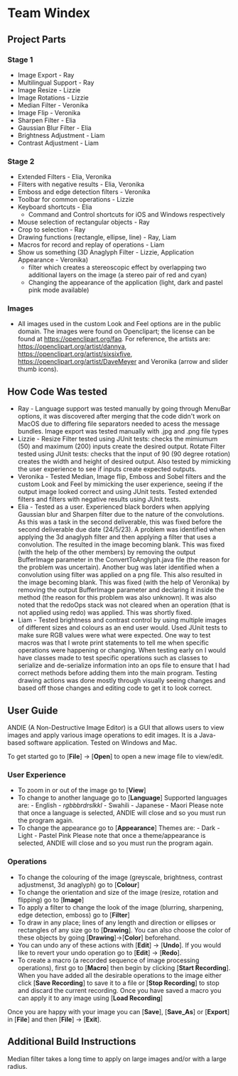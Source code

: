 # Team Windex

## Project Parts
### Stage 1
- Image Export - Ray
- Multilingual Support - Ray
- Image Resize - Lizzie
- Image Rotations - Lizzie
- Median Filter - Veronika
- Image Flip - Veronika
- Sharpen Filter - Elia 
- Gaussian Blur Filter - Elia 
- Brightness Adjustment - Liam
- Contrast Adjustment - Liam
### Stage 2
- Extended Filters - Elia, Veronika
- Filters with negative results - Elia, Veronika
- Emboss and edge detection filters - Veronika
- Toolbar for common operations - Lizzie
- Keyboard shortcuts - Elia
    - Command and Control shortcuts for iOS and Windows respectively
- Mouse selection of rectangular objects - Ray
- Crop to selection - Ray
- Drawing functions (rectangle, ellipse, line) - Ray, Liam
- Macros for record and replay of operations - Liam
- Show us something (3D Anaglyph Filter - Lizzie, Application Appearance - Veronika)
    - filter which creates a stereoscopic effect by overlapping two additional layers on the image (a stereo pair of red and cyan)
    - Changing the appearance of the application (light, dark and pastel pink mode available)

### Images
- All images used in the custom Look and Feel options are in the public domain. The images were found on Openclipart; the license can be found at https://openclipart.org/faq. For reference, the artists are: https://openclipart.org/artist/dannya, https://openclipart.org/artist/sixsixfive, https://openclipart.org/artist/DaveMeyer and Veronika (arrow and slider thumb icons). 

## How Code Was tested
- Ray - Language support was tested manually by going through MenuBar options, it was discovered after merging that the code didn't work on MacOS due to differing file separators needed to acess the message bundles. Image export was tested manually with .jpg and .png file types 
- Lizzie - Resize Filter tested using JUnit tests: checks the mimiumum (50) and maximum (200) inputs create the desired output.
Rotate Filter tested using JUnit tests: checks that the input of 90 (90 degree rotation) creates the width and height of desired output.
Also tested by mimicking the user experience to see if inputs create expected outputs.
- Veronika - Tested Median, Image flip, Emboss and Sobel filters and the custom Look and Feel by mimicking the user experience, seeing if the output image looked correct and using JUnit tests. Tested extended filters and filters with negative results using JUnit tests.
- Elia - Tested as a user. Experienced black borders when applying Gaussian blur and Sharpen filter due to the nature of the convolutions. As this was a task in the second deliverable, this was fixed before the second deliverable due date (24/5/23). A problem was identified when applying the 3d anaglyph filter and then applying a filter that uses a convolution. The resulted in the image becoming blank. This was fixed (with the help of the other members) by removing the output BufferImage parameter in the ConvertToAnglyph.java file (the reason for the problem was uncertain). Another bug was later identified when a convolution using filter was applied on a png file. This also resulted in the image becoming blank. This was fixed (with the help of Veronika) by removing the output BufferImage parameter and declaring it inside the method (the reason for this problem was also unknown). It was also noted that the redoOps stack was not cleared when an operation (that is not applied using redo) was applied. This was shortly fixed.
- Liam - Tested brightness and contrast control by using multiple images of different sizes and colours as an end user would. Used JUnit tests to make sure RGB values were what were expected. One way to test macros was that I wrote print statements to tell me when specific operations were happening or changing. When testing early on I would have classes made to test specific operations such as classes to serialize and de-serialize information into an ops file to ensure that I had correct methods before adding them into the main program. Testing drawing actions was done mostly through visually seeing changes and based off those changes and editing code to get it to look correct.

## User Guide 
ANDIE (A Non-Destructive Image Editor) is a GUI that allows users to view images and apply various image operations to edit images. It is a Java-based software application. Tested on Windows and Mac.

To get started go to [**File**] -> [**Open**] to open a new image file to view/edit.

### User Experience
- To zoom in or out of the image go to [**View**]
- To change to another language go to [**Language**]
    Supported languages are:
        - English
        - *rgbbbrdrslkkl*
        - Swahili
        - Japanese
        - Maori
    Please note that once a language is selected, ANDIE will close and so you must run the program again.
- To change the appearance go to [**Appearance**]
    Themes are:
        - Dark
        - Light
        - Pastel Pink
    Please note that once a theme/appearance is selected, ANDIE will close and so you must run the program again.

### Operations
- To change the colouring of the image (greyscale, brightness, contrast adjustmenst, 3d anaglyph) go to [**Colour**]
- To change the orientation and size of the image (resize, rotation and flipping) go to [**Image**]
- To apply a filter to change the look of the image (blurring, sharpening, edge detection, emboss) go to [**Filter**]
- To draw in any place; lines of any length and direction or ellipses or rectangles of any size go to [**Drawing**]. You can also choose the color of these objects by going [**Drawing**]->[**Color**] beforehand.
- You can undo any of these actions with [**Edit**] -> [**Undo**]. If you would like to revert your undo operation go to [**Edit**] -> [**Redo**].
- To create a macro (a recorded sequence of image processing operations), first go to [**Macro**] then begin by clicking [**Start Recording**]. When you have added all the desirable operations to the image either click [**Save Recording**] to save it to a file or [**Stop Recording**] to stop and discard the current recording. Once you have saved a macro you can apply it to any image using [**Load Recording**]

Once you are happy with your image you can [**Save**], [**Save_As**] or [**Export**] in [**File**] and then [**File**] -> [**Exit**].


## Additional Build Instructions 

Median filter takes a long time to apply on large images and/or with a large radius.

 
